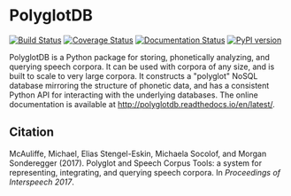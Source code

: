 PolyglotDB
==========

[![Build Status](https://travis-ci.org/MontrealCorpusTools/PolyglotDB.svg?branch=master)](https://travis-ci.org/MontrealCorpusTools/PolyglotDB)
[![Coverage Status](https://coveralls.io/repos/MontrealCorpusTools/PolyglotDB/badge.svg?branch=master&service=github)](https://coveralls.io/github/MontrealCorpusTools/PolyglotDB?branch=master)
[![Documentation Status](https://readthedocs.org/projects/polyglotdb/badge/?version=latest)](http://polyglotdb.readthedocs.org/en/latest/?badge=latest)
[![PyPI version](https://badge.fury.io/py/polyglotdb.svg)](https://badge.fury.io/py/polyglotdb)


PolyglotDB is a Python package for storing, phonetically analyzing, and querying speech corpora. It can be used with corpora of any size, and is built to scale to very large corpora.  It constructs a "polyglot" NoSQL database mirroring the structure of phonetic data, and has a consistent Python API for interacting with the underlying databases.  The online documentation is
available at http://polyglotdb.readthedocs.io/en/latest/.

Citation
--------

McAuliffe, Michael, Elias Stengel-Eskin, Michaela Socolof, and Morgan Sonderegger (2017). Polyglot and Speech Corpus Tools: a system for representing, integrating, and querying speech corpora. In *Proceedings of Interspeech 2017*.

